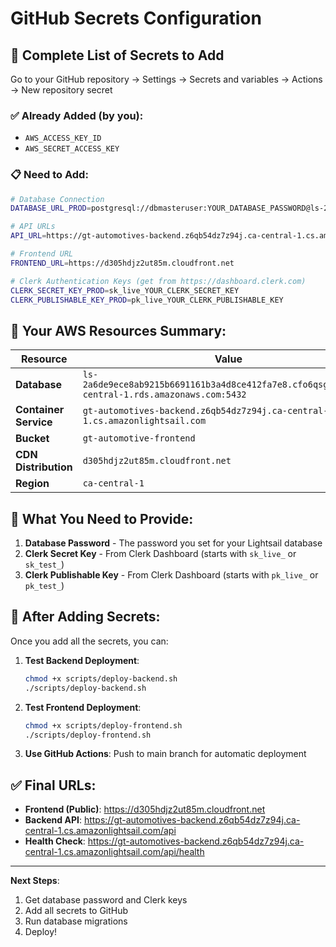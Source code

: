 # GitHub Secrets Configuration

## 🔐 Complete List of Secrets to Add

Go to your GitHub repository → Settings → Secrets and variables → Actions → New repository secret

### ✅ Already Added (by you):
- `AWS_ACCESS_KEY_ID` 
- `AWS_SECRET_ACCESS_KEY`

### 📋 Need to Add:

```bash
# Database Connection
DATABASE_URL_PROD=postgresql://dbmasteruser:YOUR_DATABASE_PASSWORD@ls-2a6de9ece8ab9215b6691161b3a4d8ce412fa7e8.cfo6qsguqdy1.ca-central-1.rds.amazonaws.com:5432/gt_automotive_prod?sslmode=require

# API URLs
API_URL=https://gt-automotives-backend.z6qb54dz7z94j.ca-central-1.cs.amazonlightsail.com/api

# Frontend URL
FRONTEND_URL=https://d305hdjz2ut85m.cloudfront.net

# Clerk Authentication Keys (get from https://dashboard.clerk.com)
CLERK_SECRET_KEY_PROD=sk_live_YOUR_CLERK_SECRET_KEY
CLERK_PUBLISHABLE_KEY_PROD=pk_live_YOUR_CLERK_PUBLISHABLE_KEY
```

## 🔑 Your AWS Resources Summary:

| Resource | Value |
|----------|--------|
| **Database** | `ls-2a6de9ece8ab9215b6691161b3a4d8ce412fa7e8.cfo6qsguqdy1.ca-central-1.rds.amazonaws.com:5432` |
| **Container Service** | `gt-automotives-backend.z6qb54dz7z94j.ca-central-1.cs.amazonlightsail.com` |
| **Bucket** | `gt-automotive-frontend` |
| **CDN Distribution** | `d305hdjz2ut85m.cloudfront.net` |
| **Region** | `ca-central-1` |

## 📝 What You Need to Provide:

1. **Database Password** - The password you set for your Lightsail database
2. **Clerk Secret Key** - From Clerk Dashboard (starts with `sk_live_` or `sk_test_`)
3. **Clerk Publishable Key** - From Clerk Dashboard (starts with `pk_live_` or `pk_test_`)

## 🚀 After Adding Secrets:

Once you add all the secrets, you can:

1. **Test Backend Deployment**:
   ```bash
   chmod +x scripts/deploy-backend.sh
   ./scripts/deploy-backend.sh
   ```

2. **Test Frontend Deployment**:
   ```bash
   chmod +x scripts/deploy-frontend.sh
   ./scripts/deploy-frontend.sh
   ```

3. **Use GitHub Actions**: Push to main branch for automatic deployment

## ✅ Final URLs:

- **Frontend (Public)**: https://d305hdjz2ut85m.cloudfront.net
- **Backend API**: https://gt-automotives-backend.z6qb54dz7z94j.ca-central-1.cs.amazonlightsail.com/api
- **Health Check**: https://gt-automotives-backend.z6qb54dz7z94j.ca-central-1.cs.amazonlightsail.com/api/health

---

**Next Steps**: 
1. Get database password and Clerk keys
2. Add all secrets to GitHub
3. Run database migrations  
4. Deploy!